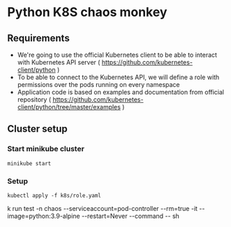 Python K8S chaos monkey
=======================

## Requirements

- We're going to use the official Kubernetes client to be able to interact with Kubernetes API server ( https://github.com/kubernetes-client/python )
- To be able to connect to the Kubernetes API, we will define a role with permissions over the pods running on every namespace
- Application code is based on examples and documentation from official repository ( https://github.com/kubernetes-client/python/tree/master/examples )

## Cluster setup

### Start minikube cluster
```
minikube start
```

### Setup
```
kubectl apply -f k8s/role.yaml
```


k run test -n chaos --serviceaccount=pod-controller --rm=true -it --image=python:3.9-alpine --restart=Never --command -- sh